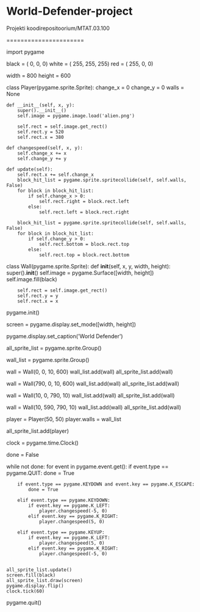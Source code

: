 World-Defender-project
======================

Projekti koodirepositoorium/MTAT.03.100

======================

import pygame

black = (   0,   0,   0)
white = ( 255, 255, 255)
red = ( 255,   0,   0)

width  = 800
height = 600


class Player(pygame.sprite.Sprite):
    change_x = 0
    change_y = 0
    walls = None

    def __init__(self, x, y):
        super().__init__()
        self.image = pygame.image.load('alien.png')

        self.rect = self.image.get_rect()
        self.rect.y = 520
        self.rect.x = 380

    def changespeed(self, x, y):
        self.change_x += x
        self.change_y += y

    def update(self):
        self.rect.x += self.change_x
        block_hit_list = pygame.sprite.spritecollide(self, self.walls, False)
        for block in block_hit_list:
            if self.change_x > 0:
                self.rect.right = block.rect.left
            else:
                self.rect.left = block.rect.right

        block_hit_list = pygame.sprite.spritecollide(self, self.walls, False)
        for block in block_hit_list:
            if self.change_y > 0:
                self.rect.bottom = block.rect.top
            else:
                self.rect.top = block.rect.bottom

class Wall(pygame.sprite.Sprite):
    def __init__(self, x, y, width, height):
        super().__init__()
        self.image = pygame.Surface([width, height])
        self.image.fill(black)

        self.rect = self.image.get_rect()
        self.rect.y = y
        self.rect.x = x



pygame.init()

screen = pygame.display.set_mode([width, height])

pygame.display.set_caption('World Defender')

all_sprite_list = pygame.sprite.Group()

wall_list = pygame.sprite.Group()

wall = Wall(0, 0, 10, 600)
wall_list.add(wall)
all_sprite_list.add(wall)

wall = Wall(790, 0, 10, 600)
wall_list.add(wall)
all_sprite_list.add(wall)

wall = Wall(10, 0, 790, 10)
wall_list.add(wall)
all_sprite_list.add(wall)

wall = Wall(10, 590, 790, 10)
wall_list.add(wall)
all_sprite_list.add(wall)



player = Player(50, 50)
player.walls = wall_list

all_sprite_list.add(player)

clock = pygame.time.Clock()

done = False

while not done:
    for event in pygame.event.get():
        if event.type == pygame.QUIT:
            done = True

        if event.type == pygame.KEYDOWN and event.key == pygame.K_ESCAPE:
            done = True
       
        elif event.type == pygame.KEYDOWN:
            if event.key == pygame.K_LEFT:
                player.changespeed(-5, 0)
            elif event.key == pygame.K_RIGHT:
                player.changespeed(5, 0)

        elif event.type == pygame.KEYUP:
            if event.key == pygame.K_LEFT:
                player.changespeed(5, 0)
            elif event.key == pygame.K_RIGHT:
                player.changespeed(-5, 0)
    

    all_sprite_list.update()
    screen.fill(black)
    all_sprite_list.draw(screen)
    pygame.display.flip()
    clock.tick(60)

pygame.quit()
